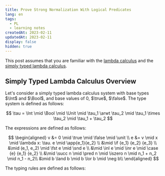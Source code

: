 ```yaml
---
title: Prove Strong Normalization With Logical Predicates
lang: en
tags:
  - PL
  - learning notes
createdAt: 2023-02-11
updatedAt: 2023-02-11
display: false
hidden: true
---
```


This post assumes that you are familiar with the [lambda calculus](https://en.wikipedia.org/wiki/Lambda_calculus) and the [simply typed lambda calculus](https://en.wikipedia.org/wiki/Simply_typed_lambda_calculus).

## Simply Typed Lambda Calculus Overview

Let's consider a simply typed lambda calculus system with base types $\Int$ and $\Bool$, and base values of $0$, $\true$, $\false$. The type system is defined as follows:

$$
\tau = \Int \mid \Bool \mid \Unit \mid \tau_1 \arwt \tau_2 \mid \tau_1 \times \tau_2 \mid \tau_1 + \tau_2
$$

The expressions are defined as follows:

$$
\begin{aligned}
v &= 0 \mid \true \mid \false \mid \unit \\
e &= v \mid x \mid \lambda x: \tau. e \mid \app{e_1}{e_2} \\
&\mid \if {e_1} {e_2} {e_3}  \\
&\mid (e_1, e_2) \mid \fst e \mid \snd e \\
&\mid \inl e \mid \inr e \mid \case {e} {e_1} {e_2} \\
&\mid \succ n \mid \pred n \mid \iszero n \mid n_1 + n_2 \mid n_1 - n_2\\
&\mid b \land b \mid b \lor b \mid \neg b\\
\end{aligned}
$$

The typing rules are defined as follows:
